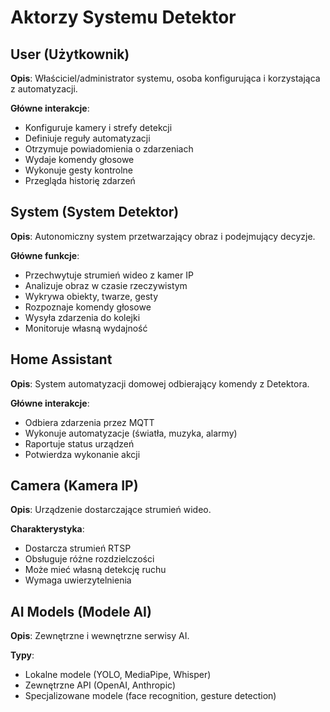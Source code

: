 # Aktorzy Systemu Detektor

## User (Użytkownik)

**Opis**: Właściciel/administrator systemu, osoba konfigurująca i korzystająca z automatyzacji.

**Główne interakcje**:

- Konfiguruje kamery i strefy detekcji
- Definiuje reguły automatyzacji
- Otrzymuje powiadomienia o zdarzeniach
- Wydaje komendy głosowe
- Wykonuje gesty kontrolne
- Przegląda historię zdarzeń

## System (System Detektor)

**Opis**: Autonomiczny system przetwarzający obraz i podejmujący decyzje.

**Główne funkcje**:

- Przechwytuje strumień wideo z kamer IP
- Analizuje obraz w czasie rzeczywistym
- Wykrywa obiekty, twarze, gesty
- Rozpoznaje komendy głosowe
- Wysyła zdarzenia do kolejki
- Monitoruje własną wydajność

## Home Assistant

**Opis**: System automatyzacji domowej odbierający komendy z Detektora.

**Główne interakcje**:

- Odbiera zdarzenia przez MQTT
- Wykonuje automatyzacje (światła, muzyka, alarmy)
- Raportuje status urządzeń
- Potwierdza wykonanie akcji

## Camera (Kamera IP)

**Opis**: Urządzenie dostarczające strumień wideo.

**Charakterystyka**:

- Dostarcza strumień RTSP
- Obsługuje różne rozdzielczości
- Może mieć własną detekcję ruchu
- Wymaga uwierzytelnienia

## AI Models (Modele AI)

**Opis**: Zewnętrzne i wewnętrzne serwisy AI.

**Typy**:

- Lokalne modele (YOLO, MediaPipe, Whisper)
- Zewnętrzne API (OpenAI, Anthropic)
- Specjalizowane modele (face recognition, gesture detection)
